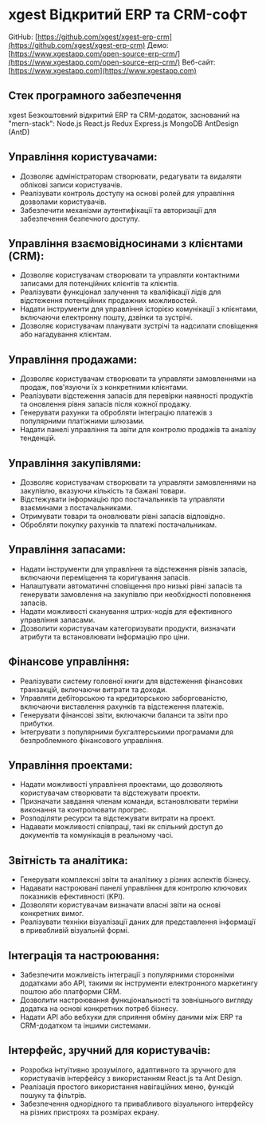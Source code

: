 # xgest Відкритий ERP та CRM-софт

GitHub: [https://github.com/xgest/xgest-erp-crm](https://github.com/xgest/xgest-erp-crm)
Демо: [https://www.xgestapp.com/open-source-erp-crm/](https://www.xgestapp.com/open-source-erp-crm/)
Веб-сайт: [https://www.xgestapp.com](https://www.xgestapp.com)

## Стек програмного забезпечення

xgest Безкоштовний відкритий ERP та CRM-додаток, заснований на "mern-stack": Node.js React.js Redux Express.js MongoDB AntDesign (AntD)

## Управління користувачами:

- Дозволяє адміністраторам створювати, редагувати та видаляти облікові записи користувачів.
- Реалізувати контроль доступу на основі ролей для управління дозволами користувачів.
- Забезпечити механізми аутентифікації та авторизації для забезпечення безпечного доступу.

## Управління взаємовідносинами з клієнтами (CRM):

- Дозволяє користувачам створювати та управляти контактними записами для потенційних клієнтів та клієнтів.
- Реалізувати функціонал залучення та кваліфікації лідів для відстеження потенційних продажних можливостей.
- Надати інструменти для управління історією комунікації з клієнтами, включаючи електронну пошту, дзвінки та зустрічі.
- Дозволяє користувачам планувати зустрічі та надсилати сповіщення або нагадування клієнтам.

## Управління продажами:

- Дозволяє користувачам створювати та управляти замовленнями на продаж, пов'язуючи їх з конкретними клієнтами.
- Реалізувати відстеження запасів для перевірки наявності продуктів та оновлення рівня запасів після кожної продажу.
- Генерувати рахунки та обробляти інтеграцію платежів з популярними платіжними шлюзами.
- Надати панелі управління та звіти для контролю продажів та аналізу тенденцій.

## Управління закупівлями:

- Дозволяє користувачам створювати та управляти замовленнями на закупівлю, вказуючи кількість та бажані товари.
- Відстежувати інформацію про постачальників та управляти взаєминами з постачальниками.
- Отримувати товари та оновлювати рівні запасів відповідно.
- Обробляти покупку рахунків та платежі постачальникам.

## Управління запасами:

- Надати інструменти для управління та відстеження рівнів запасів, включаючи переміщення та коригування запасів.
- Налаштувати автоматичні сповіщення про низькі рівні запасів та генерувати замовлення на закупівлю при необхідності поповнення запасів.
- Надати можливості сканування штрих-кодів для ефективного управління запасами.
- Дозволити користувачам категоризувати продукти, визначати атрибути та встановлювати інформацію про ціни.

## Фінансове управління:

- Реалізувати систему головної книги для відстеження фінансових транзакцій, включаючи витрати та доходи.
- Управляти дебіторською та кредиторською заборгованістю, включаючи виставлення рахунків та відстеження платежів.
- Генерувати фінансові звіти, включаючи баланси та звіти про прибутки.
- Інтегрувати з популярними бухгалтерськими програмами для безпроблемного фінансового управління.

## Управління проектами:

- Надати можливості управління проектами, що дозволяють користувачам створювати та відстежувати проекти.
- Призначати завдання членам команди, встановлювати терміни виконання та контролювати прогрес.
- Розподіляти ресурси та відстежувати витрати на проект.
- Надавати можливості співпраці, такі як спільний доступ до документів та комунікація в реальному часі.

## Звітність та аналітика:

- Генерувати комплексні звіти та аналітику з різних аспектів бізнесу.
- Надавати настроювані панелі управління для контролю ключових показників ефективності (KPI).
- Дозволяти користувачам визначати власні звіти на основі конкретних вимог.
- Реалізувати техніки візуалізації даних для представлення інформації в привабливій візуальній формі.

## Інтеграція та настроювання:

- Забезпечити можливість інтеграції з популярними сторонніми додатками або API, такими як інструменти електронного маркетингу поштою або платформи CRM.
- Дозволити настроювання функціональності та зовнішнього вигляду додатка на основі конкретних потреб бізнесу.
- Надати API або вебхуки для сприяння обміну даними між ERP та CRM-додатком та іншими системами.

## Інтерфейс, зручний для користувачів:

- Розробка інтуїтивно зрозумілого, адаптивного та зручного для користувачів інтерфейсу з використанням React.js та Ant Design.
- Реалізація простого використання навігаційних меню, функцій пошуку та фільтрів.
- Забезпечення однорідного та привабливого візуального інтерфейсу на різних пристроях та розмірах екрану.